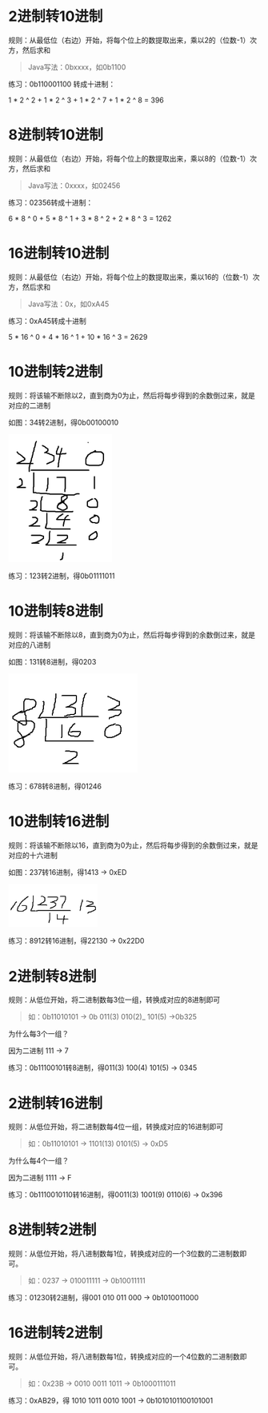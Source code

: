# 2进制转10进制

规则：从最低位（右边）开始，将每个位上的数提取出来，乘以2的（位数-1）次方，然后求和

> Java写法：0bxxxx，如0b1100

练习：0b110001100 转成十进制：

1 * 2 ^ 2 + 1 * 2 ^ 3 + 1 * 2 ^ 7 + 1 * 2 ^ 8 = 396

# 8进制转10进制

规则：从最低位（右边）开始，将每个位上的数提取出来，乘以8的（位数-1）次方，然后求和

> Java写法：0xxxx，如02456

练习：02356转成十进制：

6 * 8 ^ 0 + 5 * 8 ^ 1 + 3 * 8 ^ 2 + 2 * 8 ^ 3 = 1262

# 16进制转10进制

规则：从最低位（右边）开始，将每个位上的数提取出来，乘以16的（位数-1）次方，然后求和

> Java写法：0x，如0xA45

练习：0xA45转成十进制

5 * 16 ^ 0 + 4 * 16 ^ 1 + 10 * 16 ^ 3 = 2629

# 10进制转2进制

规则：将该输不断除以2，直到商为0为止，然后将每步得到的余数倒过来，就是对应的二进制

如图：34转2进制，得0b00100010

<img src="..\图片\进制图片\10进2-1.png" alt="10To2-1" style="zoom:75%;" />

练习：123转2进制，得0b01111011

# 10进制转8进制

规则：将该输不断除以8，直到商为0为止，然后将每步得到的余数倒过来，就是对应的八进制

如图：131转8进制，得0203

![](..\图片\进制图片\10转8-1.png)

练习：678转8进制，得01246

# 10进制转16进制

规则：将该输不断除以16，直到商为0为止，然后将每步得到的余数倒过来，就是对应的十六进制

如图：237转16进制，得1413 -> 0xED

<img src="..\图片\进制图片\10转16-1.png" style="zoom:75%;" />

练习：8912转16进制，得22130 -> 0x22D0

# 2进制转8进制

规则：从低位开始，将二进制数每3位一组，转换成对应的8进制即可

> 如：0b11010101 -> 0b 011(3) 010(2)_ 101(5) ->0b325

为什么每3个一组？

因为二进制 111 -> 7



练习：0b11100101转8进制，得011(3) 100(4) 101(5) -> 0345

# 2进制转16进制

规则：从低位开始，将二进制数每4位一组，转换成对应的16进制即可

> 如：0b11010101 -> 1101(13) 0101(5) -> 0xD5

为什么每4个一组？

因为二进制 1111 -> F



练习：0b1110010110转16进制，得0011(3) 1001(9) 0110(6) -> 0x396

# 8进制转2进制

规则：从低位开始，将八进制数每1位，转换成对应的一个3位数的二进制数即可。

> 如：0237 -> 010011111 -> 0b10011111



练习：01230转2进制，得001 010 011 000 -> 0b1010011000

# 16进制转2进制

规则：从低位开始，将八进制数每1位，转换成对应的一个4位数的二进制数即可。

> 如：0x23B -> 0010 0011 1011 -> 0b1000111011



练习：0xAB29，得 1010 1011 0010 1001 -> 0b1010101100101001
